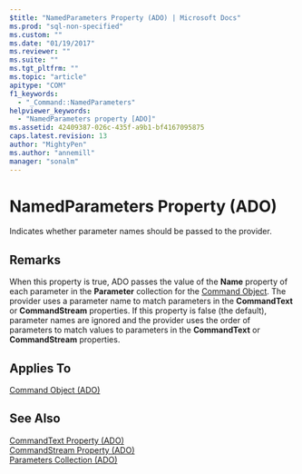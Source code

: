 ```yaml
---
$title: "NamedParameters Property (ADO) | Microsoft Docs"
ms.prod: "sql-non-specified"
ms.custom: ""
ms.date: "01/19/2017"
ms.reviewer: ""
ms.suite: ""
ms.tgt_pltfrm: ""
ms.topic: "article"
apitype: "COM"
f1_keywords: 
  - "_Command::NamedParameters"
helpviewer_keywords: 
  - "NamedParameters property [ADO]"
ms.assetid: 42409387-026c-435f-a9b1-bf4167095875
caps.latest.revision: 13
author: "MightyPen"
ms.author: "annemill"
manager: "sonalm"
---
```

# NamedParameters Property (ADO)
Indicates whether parameter names should be passed to the provider.  
  
## Remarks  
 When this property is true, ADO passes the value of the **Name** property of each parameter in the **Parameter** collection for the [Command Object](../../../ado/reference/ado-api/command-object-ado.md). The provider uses a parameter name to match parameters in the **CommandText** or **CommandStream** properties. If this property is false (the default), parameter names are ignored and the provider uses the order of parameters to match values to parameters in the **CommandText** or **CommandStream** properties.  
  
## Applies To  
 [Command Object (ADO)](../../../ado/reference/ado-api/command-object-ado.md)  
  
## See Also  
 [CommandText Property (ADO)](../../../ado/reference/ado-api/commandtext-property-ado.md)   
 [CommandStream Property (ADO)](../../../ado/reference/ado-api/commandstream-property-ado.md)   
 [Parameters Collection (ADO)](../../../ado/reference/ado-api/parameters-collection-ado.md)
